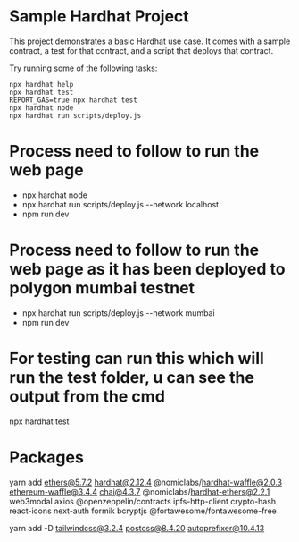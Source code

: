 # Sample Hardhat Project

This project demonstrates a basic Hardhat use case. It comes with a sample contract, a test for that contract, and a script that deploys that contract.

Try running some of the following tasks:

```shell
npx hardhat help
npx hardhat test
REPORT_GAS=true npx hardhat test
npx hardhat node
npx hardhat run scripts/deploy.js
```


# Process need to follow to run the web page
- npx hardhat node
- npx hardhat run scripts/deploy.js --network localhost
- npm run dev


# Process need to follow to run the web page as it has been deployed to polygon mumbai testnet
- npx hardhat run scripts/deploy.js --network mumbai
- npm run dev


# For testing can run this which will run the test folder, u can see the output from the cmd
npx hardhat test


# Packages
yarn add ethers@5.7.2 hardhat@2.12.4 @nomiclabs/hardhat-waffle@2.0.3 ethereum-waffle@3.4.4 chai@4.3.7 @nomiclabs/hardhat-ethers@2.2.1 web3modal axios  @openzeppelin/contracts ipfs-http-client crypto-hash react-icons next-auth formik bcryptjs @fortawesome/fontawesome-free

yarn add -D tailwindcss@3.2.4 postcss@8.4.20 autoprefixer@10.4.13
